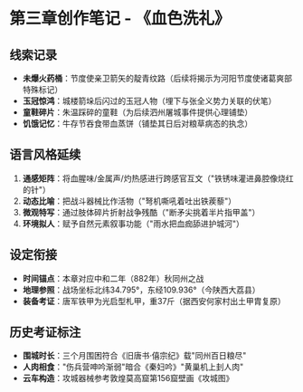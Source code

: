 # 第三章创作笔记 - 《血色洗礼》

## 线索记录
- **未爆火药桶**：节度使亲卫箭矢的靛青纹路（后续将揭示为河阳节度使诸葛爽部特殊标记）
- **玉冠惊鸿**：城楼箭垛后闪过的玉冠人物（埋下与张全义势力关联的伏笔）
- **童鞋碎片**：朱温踩碎的童鞋（为后续泗州屠城事件提供心理铺垫）
- **饥饿记忆**：牛存节吞食带血蒸饼（铺垫其日后对粮草病态的执念）

## 语言风格延续
1. **通感矩阵**：将血腥味/金属声/灼热感进行跨感官互文（"铁锈味灌进鼻腔像烧红的针"）
2. **动态比喻**：把战斗器械比作活物（"弩机嘶吼着吐出铁蒺藜"）
3. **微观特写**：通过肢体碎片折射战争残酷（"断矛尖挑着半片指甲盖"）
4. **环境拟人**：赋予自然元素叙事功能（"雨水把血痂舔进护城河"）

## 设定衔接
- **时间锚点**：本章对应中和二年（882年）秋同州之战
- **地理参照**：战场坐标北纬34.795°，东经109.936°（今陕西大荔县）
- **装备考证**：唐军铁甲为光启型札甲，重37斤（据西安何家村出土甲胄复原）

## 历史考证标注
- **围城时长**：三个月围困符合《旧唐书·僖宗纪》载"同州百日粮尽"
- **人肉相食**："伤兵营呻吟渐弱"暗合《秦妇吟》"黄巢机上刲人肉"
- **云车构造**：攻城器械参考敦煌莫高窟第156窟壁画《攻城图》
